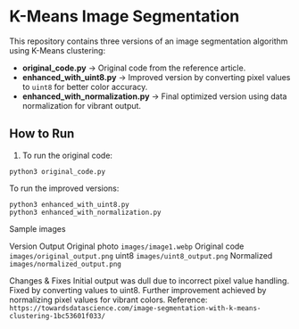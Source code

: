 # K-Means Image Segmentation

This repository contains three versions of an image segmentation algorithm using K-Means clustering:

- **original_code.py** → Original code from the reference article.
- **enhanced_with_uint8.py** → Improved version by converting pixel values to `uint8` for better color accuracy.
- **enhanced_with_normalization.py** → Final optimized version using data normalization for vibrant output.

## How to Run
1. To run the original code:

```
python3 original_code.py

```
To run the improved versions:

```
python3 enhanced_with_uint8.py
python3 enhanced_with_normalization.py

```

Sample images

Version	                  Output
Original photo           ``` images/image1.webp ```
Original code            ``` images/original_output.png ```
uint8 	                 ``` images/uint8_output.png ```
Normalized	             ``` images/normalized_output.png ```     


Changes & Fixes
Initial output was dull due to incorrect pixel value handling.
Fixed by converting values to uint8.
Further improvement achieved by normalizing pixel values for vibrant colors.
Reference:  ``` https://towardsdatascience.com/image-segmentation-with-k-means-clustering-1bc53601f033/ ```

